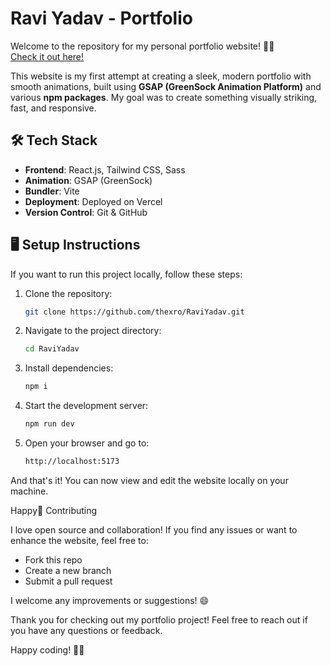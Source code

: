 # Ravi Yadav - Portfolio

Welcome to the repository for my personal portfolio website! 🎨🚀  
[Check it out here!](https://thexro.vercel.app/)

This website is my first attempt at creating a sleek, modern portfolio with smooth animations, built using **GSAP (GreenSock Animation Platform)** and various **npm packages**. My goal was to create something visually striking, fast, and responsive.

## 🛠️ Tech Stack

- **Frontend**: React.js, Tailwind CSS, Sass
- **Animation**: GSAP (GreenSock)
- **Bundler**: Vite
- **Deployment**: Deployed on Vercel
- **Version Control**: Git & GitHub

## 🖥️ Setup Instructions

If you want to run this project locally, follow these steps:

1. Clone the repository:
   ```bash
   git clone https://github.com/thexro/RaviYadav.git
   ```
2. Navigate to the project directory:

    ```bash
    cd RaviYadav
    ```
3. Install dependencies:
   ```bash
   npm i
   ```
4. Start the development server:
   ```bash
   npm run dev
   ```
   
5. Open your browser and go to:
   ```bash
   http://localhost:5173
   ```

And that's it! You can now view and edit the website locally on your machine.



Happy🌟 Contributing

I love open source and collaboration! If you find any issues or want to enhance the website, feel free to:
  - Fork this repo
  - Create a new branch
  - Submit a pull request

   I welcome any improvements or suggestions! 😄

Thank you for checking out my portfolio project! Feel free to reach out if you have any questions or feedback.

Happy coding! 👨‍💻
